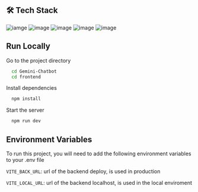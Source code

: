 ## 🛠 Tech Stack

![iamge](https://img.shields.io/badge/Vite-B73BFE?style=for-the-badge&logo=vite&logoColor=FFD62E) ![image](https://img.shields.io/badge/Redux-593D88?style=for-the-badge&logo=redux&logoColor=white) ![image](https://img.shields.io/badge/React_Router-CA4245?style=for-the-badge&logo=react-router&logoColor=white) ![image](https://img.shields.io/badge/axios-671ddf?&style=for-the-badge&logo=axios&logoColor=white) ![image](https://img.shields.io/badge/formik-000?&style=for-the-badge&logo=formik&logoColor=white) 

## Run Locally

Go to the project directory

```bash
  cd Gemini-Chatbot
  cd frontend
```

Install dependencies

```bash
  npm install
```

Start the server

```bash
  npm run dev
```

## Environment Variables

To run this project, you will need to add the following environment variables to your .env file

`VITE_BACK_URL`: url of the backend deploy, is used in production

`VITE_LOCAL_URL`: url of the backend localhost, is used in the local enviroment 

